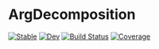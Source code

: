 # ArgDecomposition

[![Stable](https://img.shields.io/badge/docs-stable-blue.svg)](https://JuliaSIMD.github.io/ArgDecomposition.jl/stable)
[![Dev](https://img.shields.io/badge/docs-dev-blue.svg)](https://JuliaSIMD.github.io/ArgDecomposition.jl/dev)
[![Build Status](https://github.com/JuliaSIMD/ArgDecomposition.jl/workflows/CI/badge.svg)](https://github.com/JuliaSIMD/ArgDecomposition.jl/actions)
[![Coverage](https://codecov.io/gh/JuliaSIMD/ArgDecomposition.jl/branch/master/graph/badge.svg)](https://codecov.io/gh/JuliaSIMD/ArgDecomposition.jl)
